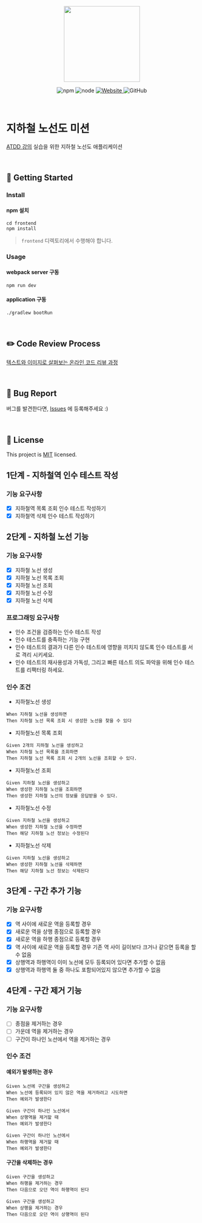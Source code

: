 <p align="center">
    <img width="200px;" src="https://raw.githubusercontent.com/woowacourse/atdd-subway-admin-frontend/master/images/main_logo.png"/>
</p>
<p align="center">
  <img alt="npm" src="https://img.shields.io/badge/npm-6.14.15-blue">
  <img alt="node" src="https://img.shields.io/badge/node-14.18.2-blue">
  <a href="https://edu.nextstep.camp/c/R89PYi5H" alt="nextstep atdd">
    <img alt="Website" src="https://img.shields.io/website?url=https%3A%2F%2Fedu.nextstep.camp%2Fc%2FR89PYi5H">
  </a>
  <img alt="GitHub" src="https://img.shields.io/github/license/next-step/atdd-subway-admin">
</p>

<br>

# 지하철 노선도 미션
[ATDD 강의](https://edu.nextstep.camp/c/R89PYi5H) 실습을 위한 지하철 노선도 애플리케이션

<br>

## 🚀 Getting Started

### Install
#### npm 설치
```
cd frontend
npm install
```
> `frontend` 디렉토리에서 수행해야 합니다.

### Usage
#### webpack server 구동
```
npm run dev
```
#### application 구동
```
./gradlew bootRun
```
<br>

## ✏️ Code Review Process
[텍스트와 이미지로 살펴보는 온라인 코드 리뷰 과정](https://github.com/next-step/nextstep-docs/tree/master/codereview)

<br>

## 🐞 Bug Report

버그를 발견한다면, [Issues](https://github.com/next-step/atdd-subway-admin/issues) 에 등록해주세요 :)

<br>

## 📝 License

This project is [MIT](https://github.com/next-step/atdd-subway-admin/blob/master/LICENSE.md) licensed.


## 1단계 - 지하철역 인수 테스트 작성

### 기능 요구사항

- [X] 지하철역 목록 조회 인수 테스트 작성하기
- [X] 지하철역 삭제 인수 테스트 작성하기

## 2단계 - 지하철 노선 기능

### 기능 요구사항

- [X] 지하철 노선 생성
- [X] 지하철 노선 목록 조회
- [X] 지하철 노선 조회
- [X] 지하철 노선 수정
- [X] 지하철 노선 삭제

### 프로그래밍 요구사항

- 인수 조건을 검증하는 인수 테스트 작성
- 인수 테스트를 충족하는 기능 구현
- 인수 테스트의 결과가 다른 인수 테스트에 영향을 끼치지 않도록 인수 테스트를 서로 격리 시키세요.
- 인수 테스트의 재사용성과 가독성, 그리고 빠른 테스트 의도 파악을 위해 인수 테스트를 리팩터링 하세요.

### 인수 조건

- 지하철노선 생성

```
When 지하철 노선을 생성하면
Then 지하철 노선 목록 조회 시 생성한 노선을 찾을 수 있다
```

- 지하철노선 목록 조회

```
Given 2개의 지하철 노선을 생성하고
When 지하철 노선 목록을 조회하면
Then 지하철 노선 목록 조회 시 2개의 노선을 조회할 수 있다.
```

- 지하철노선 조회

```
Given 지하철 노선을 생성하고
When 생성한 지하철 노선을 조회하면
Then 생성한 지하철 노선의 정보를 응답받을 수 있다.
```

- 지하철노선 수정

```
Given 지하철 노선을 생성하고
When 생성한 지하철 노선을 수정하면
Then 해당 지하철 노선 정보는 수정된다
```

- 지하철노선 삭제

```
Given 지하철 노선을 생성하고
When 생성한 지하철 노선을 삭제하면
Then 해당 지하철 노선 정보는 삭제된다
```

## 3단계 - 구간 추가 기능

### 기능 요구사항

- [X] 역 사이에 새로운 역을 등록할 경우
- [X] 새로운 역을 상행 종점으로 등록할 경우
- [X] 새로운 역을 하행 종점으로 등록할 경우
- [X] 역 사이에 새로운 역을 등록할 경우 기존 역 사이 길이보다 크거나 같으면 등록을 할 수 없음
- [X] 상행역과 하행역이 이미 노선에 모두 등록되어 있다면 추가할 수 없음
- [X] 상행역과 하행역 둘 중 하나도 포함되어있지 않으면 추가할 수 없음

## 4단계 - 구간 제거 기능

### 기능 요구사항

- [ ] 종점을 제거하는 경우
- [ ] 가운데 역을 제거하는 경우
- [ ] 구간이 하나인 노선에서 역을 제거하는 경우

### 인수 조건

#### 예외가 발생하는 경우

```
Given 노선에 구간을 생성하고
When 노선에 등록되어 있지 않은 역을 제거하려고 시도하면
Then 예외가 발생한다
```

```
Given 구간이 하나인 노선에서
When 상행역을 제거할 때
Then 예외가 발생한다
```

```
Given 구간이 하나인 노선에서
When 하행역을 제거할 때
Then 예외가 발생한다
```

#### 구간을 삭제하는 경우

```
Given 구간을 생성하고
When 하행을 제거하는 경우
Then 다음으로 오던 역이 하행역이 된다
```

```
Given 구간을 생성하고
When 상행을 제거하는 경우
Then 다음으로 오던 역이 상행역이 된다
```
